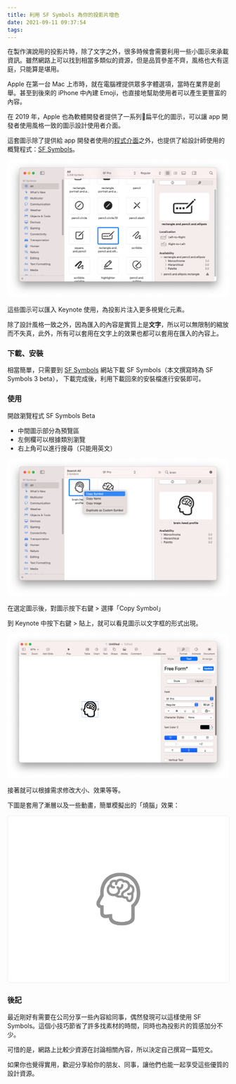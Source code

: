 ```yaml
---
title: 利用 SF Symbols 為你的投影片增色
date: 2021-09-11 09:37:54
tags:
---
```


在製作演說用的投影片時，除了文字之外，很多時候會需要利用一些小圖示來承載資訊。雖然網路上可以找到相當多類似的資源，但是品質參差不齊，風格也大有逕庭，只能算是堪用。

Apple 在第一台 Mac 上市時，就在電腦裡提供眾多字體選項，當時在業界是創舉。甚至到後來的 iPhone 中內建 Emoji，也直接地幫助使用者可以產生更豐富的內容。

在 2019 年，Apple 也為軟體開發者提供了一系列扁平化的圖示，可以讓 app 開發者使用風格一致的圖示設計使用者介面。

這套圖示除了提供給 app 開發者使用的[程式介面](https://developer.apple.com/documentation/uikit/uiimage/3294233-init)之外，也提供了給設計師使用的概覽程式：[SF Symbols](https://developer.apple.com/sf-symbols/)。

![SF Symbols App](/images/sf-symbols.png)

這些圖示可以匯入 Keynote 使用，為投影片注入更多視覺化元素。

<!-- more -->

除了設計風格一致之外，因為匯入的內容是實質上是**文字**，所以可以無限制的縮放而不失真，此外，所有可以套用在文字上的效果也都可以套用在匯入的內容上。

### 下載、安裝

相當簡單，只需要到 [SF Symbols](https://developer.apple.com/sf-symbols/) 網站下載 SF Symbols（本文撰寫時為 SF Symbols 3 beta），
下載完成後，利用下載回來的安裝檔進行安裝即可。

### 使用

開啟瀏覽程式 SF Symbols Beta
- 中間圖示部分為預覽區
- 左側欄可以根據類別瀏覽
- 右上角可以進行搜尋（只能用英文）

![SF Symbols App Usage](/images/sf-symbols-usage.png)

在選定圖示後，對圖示按下右鍵 > 選擇「Copy Symbol」

到 Keynote 中按下右鍵 > 貼上，就可以看見圖示以文字框的形式出現。

![SF Symbols in Keynote](/images/sf-symbols-in-keynote.png)

接著就可以根據需求修改大小、效果等等。

下圖是套用了漸層以及一些動畫，簡單模擬出的「燒腦」效果：

<img src="/images/sf-symbols-effects.gif" style="border: solid 1px #eee; border-radius: 1.5%;">

### 後記

最近剛好有需要在公司分享一些內容給同事，偶然發現可以這樣使用 SF Symbols。這個小技巧節省了許多找素材的時間，同時也為投影片的質感加分不少。

可惜的是，網路上比較少資源在討論相關內容，所以決定自己撰寫一篇短文。

如果你也覺得實用，歡迎分享給你的朋友、同事，讓他們也能一起享受這些優質的設計資源。